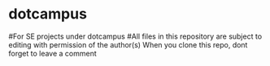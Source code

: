 # dotcampus
#For SE projects under dotcampus
#All files in this repository are subject to editing with permission of the author(s)
When you clone this repo, dont forget to leave a comment 
